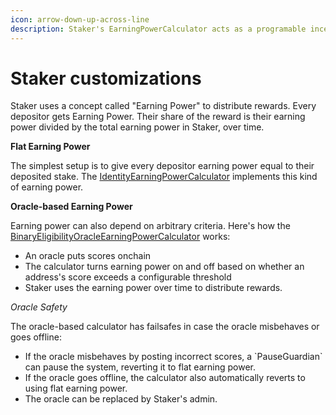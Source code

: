 ```yaml
---
icon: arrow-down-up-across-line
description: Staker's EarningPowerCalculator acts as a programable incentive system
---
```


# Staker customizations

Staker uses a concept called "Earning Power" to distribute rewards. Every depositor gets Earning Power. Their share of the reward is their earning power divided by the total earning power in Staker, over time.&#x20;

**Flat Earning Power**

The simplest setup is to give every depositor earning power equal to their deposited stake. The [IdentityEarningPowerCalculator](https://github.com/withtally/staker/blob/main/src/calculators/IdentityEarningPowerCalculator.sol) implements this kind of earning power.

**Oracle-based Earning Power**

Earning power can also depend on arbitrary criteria. Here's how the [BinaryEligibilityOracleEarningPowerCalculator](https://github.com/withtally/staker/blob/main/src/calculators/BinaryEligibilityOracleEarningPowerCalculator.sol) works:

* An oracle puts scores onchain
* The calculator turns earning power on and off based on whether an address's score exceeds a configurable threshold
* Staker uses the earning power over time to distribute rewards.

_Oracle Safety_

The oracle-based calculator has failsafes in case the oracle misbehaves or goes offline:

* If the oracle misbehaves by posting incorrect scores, a \`PauseGuardian\` can pause the system, reverting it to flat earning power.&#x20;
* If the oracle goes offline, the calculator also automatically reverts to using flat earning power.
* The oracle can be replaced by Staker's admin.
